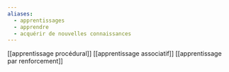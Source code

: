 ```yaml
---
aliases:
  - apprentissages
  - apprendre
  - acquérir de nouvelles connaissances
---
```

[[apprentissage procédural]]
[[apprentissage associatif]]
[[apprentissage par renforcement]]
